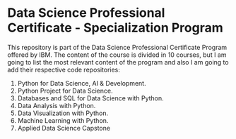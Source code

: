# Data Science Professional Certificate - Specialization Program

This repository is part of the Data Science Professional Certificate Program offered by IBM.
The content of the course is divided in 10 courses, but I am going to list the most relevant content of the program and also I am going to add their respective code repositories:

1. Python for Data Science, AI & Development.
2. Python Project for Data Science.
3. Databases and SQL for Data Science with Python.
4. Data Analysis with Python.
5. Data Visualization with Python.
6. Machine Learning with Python.
7. Applied Data Science Capstone
